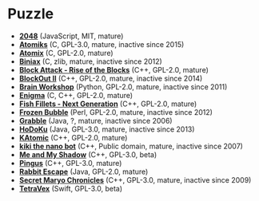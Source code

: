 [comment]: # (autogenerated content, do not edit)
# Puzzle

- **[2048](2048.md)** (JavaScript, MIT, mature)
- **[Atomiks](atomiks.md)** (C, GPL-3.0, mature, inactive since 2015)
- **[Atomix](atomix.md)** (C, GPL-2.0, mature)
- **[Biniax](biniax.md)** (C, zlib, mature, inactive since 2012)
- **[Block Attack - Rise of the Blocks](blockattack.md)** (C++, GPL-2.0, mature)
- **[BlockOut II](blockout_ii.md)** (C++, GPL-2.0, mature, inactive since 2014)
- **[Brain Workshop](brain_workshop.md)** (Python, GPL-2.0, mature, inactive since 2011)
- **[Enigma](enigma.md)** (C, C++, GPL-2.0, mature)
- **[Fish Fillets - Next Generation](fish_fillets_ng.md)** (C++, GPL-2.0, mature)
- **[Frozen Bubble](frozen_bubble.md)** (Perl, GPL-2.0, mature, inactive since 2012)
- **[Grabble](grabble.md)** (Java, ?, mature, inactive since 2006)
- **[HoDoKu](hodoku.md)** (Java, GPL-3.0, mature, inactive since 2013)
- **[KAtomic](katomic.md)** (C++, GPL-2.0, mature)
- **[kiki the nano bot](kiki_the_nano_bot.md)** (C++, Public domain, mature, inactive since 2007)
- **[Me and My Shadow](me_and_my_shadow.md)** (C++, GPL-3.0, beta)
- **[Pingus](pingus.md)** (C++, GPL-3.0, mature)
- **[Rabbit Escape](rabbit_escape.md)** (Java, GPL-2.0, mature)
- **[Secret Maryo Chronicles](secret_maryo_chronicles.md)** (C++, GPL-3.0, mature, inactive since 2009)
- **[TetraVex](tetravex.md)** (Swift, GPL-3.0, beta)